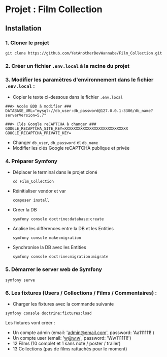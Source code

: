 # Projet : Film Collection

## Installation

### 1. Cloner le projet

```
git clone https://github.com/YetAnotherDevWannabe/Film_Collection.git
```

### 2. Créer un fichier ```.env.local``` à la racine du projet

### 3. Modifier les paramètres d'environnement dans le fichier ```.env.local``` :

- Copier le texte ci-dessous dans le fichier ```.env.local```
```
###> Accès BDD à modifier ###
DATABASE_URL="mysql://db_user:db_password@127.0.0.1:3306/db_name?serverVersion=5.7"

###> Clés Google reCAPTCHA à changer ###
GOOGLE_RECAPTCHA_SITE_KEY=XXXXXXXXXXXXXXXXXXXXXXXXXXXX
GOOGLE_RECAPTCHA_PRIVATE_KEY=
```

- Changer ```db_user```, ```db_password``` et ```db_name```
- Modifier les clés Google reCAPTCHA publique et privée

### 4. Préparer Symfony

- Déplacer le terminal dans le projet cloné
	```
	cd Film_Collection
	```

- Réinitialiser vendor et var
  ```
  composer install
  ```

- Créer la DB
  ```
  symfony console doctrine:database:create
  ```

- Analise les différences entre la DB et les Entities
  ```
  symfony console make:migration
  ```

- Synchronise la DB avec les Entities
  ```
  symfony console doctrine:migration:migrate
  ```


### 5. Démarrer le server web de Symfony

```
symfony serve
```


### 6. Les fixtures (Users / Collections / Films / Commentaires) :

- Charger les fixtures avec la commande suivante

```
symfony console doctrine:fixtures:load
```

Les fixtures vont créer :

* Un compte admin  (email: 'admin@email.com', password: 'Aa111111!')
* Un compte user  (email: 'w@w.w', password: 'Ww111111!')
* 12 Films (10 complet et 1 sans note / poster / trailer)
* 13 Collections (pas de films rattachés pour le moment)